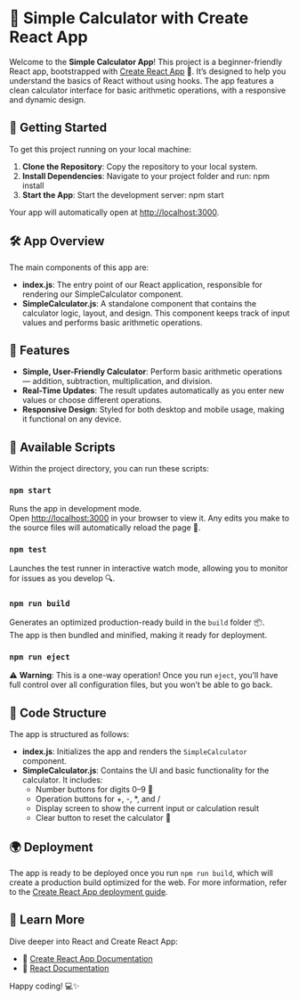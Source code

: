 # 🧮 Simple Calculator with Create React App

Welcome to the **Simple Calculator App**! This project is a beginner-friendly React app, bootstrapped with [Create React App](https://github.com/facebook/create-react-app) 🎉. It’s designed to help you understand the basics of React without using hooks. The app features a clean calculator interface for basic arithmetic operations, with a responsive and dynamic design.

## 🚀 Getting Started

To get this project running on your local machine:

1. **Clone the Repository**: Copy the repository to your local system.
2. **Install Dependencies**: Navigate to your project folder and run:
  npm install
3. **Start the App**: Start the development server:
  npm start

Your app will automatically open at [http://localhost:3000](http://localhost:3000).

## 🛠️ App Overview
The main components of this app are:

- **index.js**: The entry point of our React application, responsible for rendering our SimpleCalculator component.
- **SimpleCalculator.js**: A standalone component that contains the calculator logic, layout, and design. This component keeps track of input values and performs basic arithmetic operations.

## 🌟 Features
- **Simple, User-Friendly Calculator**: Perform basic arithmetic operations — addition, subtraction, multiplication, and division.
- **Real-Time Updates**: The result updates automatically as you enter new values or choose different operations.
- **Responsive Design**: Styled for both desktop and mobile usage, making it functional on any device.

## 📜 Available Scripts

Within the project directory, you can run these scripts:

### `npm start`
Runs the app in development mode.  
Open [http://localhost:3000](http://localhost:3000) in your browser to view it. Any edits you make to the source files will automatically reload the page 🔄.

### `npm test`
Launches the test runner in interactive watch mode, allowing you to monitor for issues as you develop 🔍.

### `npm run build`
Generates an optimized production-ready build in the `build` folder 📦.  
The app is then bundled and minified, making it ready for deployment.

### `npm run eject`
⚠️ **Warning**: This is a one-way operation! Once you run `eject`, you’ll have full control over all configuration files, but you won’t be able to go back.

## 📂 Code Structure

The app is structured as follows:

- **index.js**: Initializes the app and renders the `SimpleCalculator` component.
- **SimpleCalculator.js**: Contains the UI and basic functionality for the calculator. It includes:
  - Number buttons for digits 0–9 🔢
  - Operation buttons for +, -, *, and /
  - Display screen to show the current input or calculation result
  - Clear button to reset the calculator 🧹

## 🌍 Deployment

The app is ready to be deployed once you run `npm run build`, which will create a production build optimized for the web. For more information, refer to the [Create React App deployment guide](https://facebook.github.io/create-react-app/docs/deployment).

## 📖 Learn More

Dive deeper into React and Create React App:

- 📘 [Create React App Documentation](https://facebook.github.io/create-react-app/docs/getting-started)
- 📗 [React Documentation](https://reactjs.org/)

Happy coding! 💻✨
